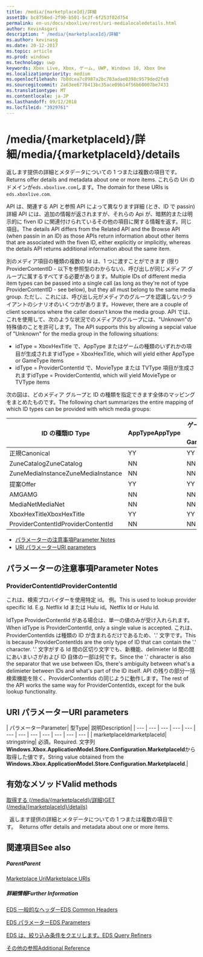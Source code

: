 ```yaml
---
title: /media/{marketplaceId}/詳細
assetID: bc8758ed-2f90-b501-5c3f-6f253f02d754
permalink: en-us/docs/xboxlive/rest/uri-medialocaledetails.html
author: KevinAsgari
description: " /media/{marketplaceId}/詳細"
ms.author: kevinasg
ms.date: 20-12-2017
ms.topic: article
ms.prod: windows
ms.technology: uwp
keywords: Xbox Live, Xbox, ゲーム, UWP, Windows 10, Xbox One
ms.localizationpriority: medium
ms.openlocfilehash: 7b8dcea7c0987a2bc783adae0398c9579ded2fe8
ms.sourcegitcommit: 2a63ee6770413bc35ace09b14f56b60007be7433
ms.translationtype: MT
ms.contentlocale: ja-JP
ms.lasthandoff: 09/12/2018
ms.locfileid: "3929761"
---
```

# <a name="mediamarketplaceiddetails"></a><span data-ttu-id="251b7-104">/media/{marketplaceId}/詳細</span><span class="sxs-lookup"><span data-stu-id="251b7-104">/media/{marketplaceId}/details</span></span>
<span data-ttu-id="251b7-105">返します提供の詳細とメタデータについての 1 つまたは複数の項目です。</span><span class="sxs-lookup"><span data-stu-id="251b7-105">Returns offer details and metadata about one or more items.</span></span> <span data-ttu-id="251b7-106">これらの Uri のドメインが`eds.xboxlive.com`します。</span><span class="sxs-lookup"><span data-stu-id="251b7-106">The domain for these URIs is `eds.xboxlive.com`.</span></span>
 
<span data-ttu-id="251b7-107">API は、関連する API と参照 API によって異なります詳細 (とき、ID で passin) 詳細 API には、追加の情報が返されますが、それらの Api が、暗黙的または明示的に fiven ID に関連付けられているその他の項目に関する情報を返す。同じ項目。</span><span class="sxs-lookup"><span data-stu-id="251b7-107">The details API differs from the Related API and the Browse API (when passin in an ID) as those APIs return information about other items that are associated with the fiven ID, either explicitly or implicitly, whereas the details API returns additional information about the same item.</span></span>
 
<span data-ttu-id="251b7-108">別のメディア項目の種類の複数の Id は、1 つに渡すことができます (限り ProviderContentID - 以下を参照型のわからない)、呼び出しが同じメディア グループに属するすべてする必要があります。</span><span class="sxs-lookup"><span data-stu-id="251b7-108">Multiple IDs of different media item types can be passed into a single call (as long as they're not of type ProviderContentID - see below), but they all must belong to the same media group.</span></span> <span data-ttu-id="251b7-109">ただし、これには、呼び出し元がメディアのグループを認識しないクライアントのシナリオのいくつかがあります。</span><span class="sxs-lookup"><span data-stu-id="251b7-109">However, there are a couple of client scenarios where the caller doesn't know the media group.</span></span> <span data-ttu-id="251b7-110">API では、これを使用して、次のような状況でのメディアのグループには、"Unknown"の特殊値のことを許可します。</span><span class="sxs-lookup"><span data-stu-id="251b7-110">The API supports this by allowing a sepcial value of "Unknown" for the media group in the following situations:</span></span>
 
   * <span data-ttu-id="251b7-111">idType = XboxHexTitle で、AppType またはゲームの種類のいずれかの項目が生成されます</span><span class="sxs-lookup"><span data-stu-id="251b7-111">idType = XboxHexTitle, which will yield either AppType or GameType items</span></span>
   * <span data-ttu-id="251b7-112">idType = ProviderContentId で、MovieType または TVType 項目が生成されます</span><span class="sxs-lookup"><span data-stu-id="251b7-112">idType = ProviderContentId, which will yield MovieType or TVType items</span></span>
  
<span data-ttu-id="251b7-113">次の図は、どのメディア グループと ID の種類を指定できます全体のマッピングをまとめたものです。</span><span class="sxs-lookup"><span data-stu-id="251b7-113">The following chart summarizes the entire mapping of which ID types can be provided with which media groups:</span></span>
 
| <span data-ttu-id="251b7-114">ID の種類</span><span class="sxs-lookup"><span data-stu-id="251b7-114">ID Type</span></span>| <span data-ttu-id="251b7-115">AppType</span><span class="sxs-lookup"><span data-stu-id="251b7-115">AppType</span></span>| <span data-ttu-id="251b7-116">ゲームの種類</span><span class="sxs-lookup"><span data-stu-id="251b7-116">GameType</span></span>| <span data-ttu-id="251b7-117">MovieType</span><span class="sxs-lookup"><span data-stu-id="251b7-117">MovieType</span></span>| <span data-ttu-id="251b7-118">MusicArtistType</span><span class="sxs-lookup"><span data-stu-id="251b7-118">MusicArtistType</span></span>| <span data-ttu-id="251b7-119">MusicType</span><span class="sxs-lookup"><span data-stu-id="251b7-119">MusicType</span></span>| <span data-ttu-id="251b7-120">TVType</span><span class="sxs-lookup"><span data-stu-id="251b7-120">TVType</span></span>| <span data-ttu-id="251b7-121">WebVideoType</span><span class="sxs-lookup"><span data-stu-id="251b7-121">WebVideoType</span></span>| <span data-ttu-id="251b7-122">Unknown</span><span class="sxs-lookup"><span data-stu-id="251b7-122">Unknown</span></span>| 
| --- | --- | --- | --- | --- | --- | --- | --- | --- | 
| <span data-ttu-id="251b7-123">正規</span><span class="sxs-lookup"><span data-stu-id="251b7-123">Canonical</span></span>| <span data-ttu-id="251b7-124">Y</span><span class="sxs-lookup"><span data-stu-id="251b7-124">Y</span></span>| <span data-ttu-id="251b7-125">Y</span><span class="sxs-lookup"><span data-stu-id="251b7-125">Y</span></span>| <span data-ttu-id="251b7-126">Y</span><span class="sxs-lookup"><span data-stu-id="251b7-126">Y</span></span>| <span data-ttu-id="251b7-127">Y</span><span class="sxs-lookup"><span data-stu-id="251b7-127">Y</span></span>| <span data-ttu-id="251b7-128">Y</span><span class="sxs-lookup"><span data-stu-id="251b7-128">Y</span></span>| <span data-ttu-id="251b7-129">Y</span><span class="sxs-lookup"><span data-stu-id="251b7-129">Y</span></span>| <span data-ttu-id="251b7-130">Y</span><span class="sxs-lookup"><span data-stu-id="251b7-130">Y</span></span>| <span data-ttu-id="251b7-131">N</span><span class="sxs-lookup"><span data-stu-id="251b7-131">N</span></span>| 
| <span data-ttu-id="251b7-132">ZuneCatalog</span><span class="sxs-lookup"><span data-stu-id="251b7-132">ZuneCatalog</span></span>| <span data-ttu-id="251b7-133">N</span><span class="sxs-lookup"><span data-stu-id="251b7-133">N</span></span>| <span data-ttu-id="251b7-134">N</span><span class="sxs-lookup"><span data-stu-id="251b7-134">N</span></span>| <span data-ttu-id="251b7-135">Y</span><span class="sxs-lookup"><span data-stu-id="251b7-135">Y</span></span>| <span data-ttu-id="251b7-136">Y</span><span class="sxs-lookup"><span data-stu-id="251b7-136">Y</span></span>| <span data-ttu-id="251b7-137">Y</span><span class="sxs-lookup"><span data-stu-id="251b7-137">Y</span></span>| <span data-ttu-id="251b7-138">Y</span><span class="sxs-lookup"><span data-stu-id="251b7-138">Y</span></span>| <span data-ttu-id="251b7-139">N</span><span class="sxs-lookup"><span data-stu-id="251b7-139">N</span></span>| <span data-ttu-id="251b7-140">N</span><span class="sxs-lookup"><span data-stu-id="251b7-140">N</span></span>| 
| <span data-ttu-id="251b7-141">ZuneMediaInstance</span><span class="sxs-lookup"><span data-stu-id="251b7-141">ZuneMediaInstance</span></span>| <span data-ttu-id="251b7-142">N</span><span class="sxs-lookup"><span data-stu-id="251b7-142">N</span></span>| <span data-ttu-id="251b7-143">N</span><span class="sxs-lookup"><span data-stu-id="251b7-143">N</span></span>| <span data-ttu-id="251b7-144">Y</span><span class="sxs-lookup"><span data-stu-id="251b7-144">Y</span></span>| <span data-ttu-id="251b7-145">N</span><span class="sxs-lookup"><span data-stu-id="251b7-145">N</span></span>| <span data-ttu-id="251b7-146">Y</span><span class="sxs-lookup"><span data-stu-id="251b7-146">Y</span></span>| <span data-ttu-id="251b7-147">Y</span><span class="sxs-lookup"><span data-stu-id="251b7-147">Y</span></span>| <span data-ttu-id="251b7-148">N</span><span class="sxs-lookup"><span data-stu-id="251b7-148">N</span></span>| <span data-ttu-id="251b7-149">N</span><span class="sxs-lookup"><span data-stu-id="251b7-149">N</span></span>| 
| <span data-ttu-id="251b7-150">提案</span><span class="sxs-lookup"><span data-stu-id="251b7-150">Offer</span></span>| <span data-ttu-id="251b7-151">Y</span><span class="sxs-lookup"><span data-stu-id="251b7-151">Y</span></span>| <span data-ttu-id="251b7-152">Y</span><span class="sxs-lookup"><span data-stu-id="251b7-152">Y</span></span>| <span data-ttu-id="251b7-153">Y</span><span class="sxs-lookup"><span data-stu-id="251b7-153">Y</span></span>| <span data-ttu-id="251b7-154">N</span><span class="sxs-lookup"><span data-stu-id="251b7-154">N</span></span>| <span data-ttu-id="251b7-155">Y</span><span class="sxs-lookup"><span data-stu-id="251b7-155">Y</span></span>| <span data-ttu-id="251b7-156">Y</span><span class="sxs-lookup"><span data-stu-id="251b7-156">Y</span></span>| <span data-ttu-id="251b7-157">N</span><span class="sxs-lookup"><span data-stu-id="251b7-157">N</span></span>| <span data-ttu-id="251b7-158">N</span><span class="sxs-lookup"><span data-stu-id="251b7-158">N</span></span>| 
| <span data-ttu-id="251b7-159">AMG</span><span class="sxs-lookup"><span data-stu-id="251b7-159">AMG</span></span>| <span data-ttu-id="251b7-160">N</span><span class="sxs-lookup"><span data-stu-id="251b7-160">N</span></span>| <span data-ttu-id="251b7-161">N</span><span class="sxs-lookup"><span data-stu-id="251b7-161">N</span></span>| <span data-ttu-id="251b7-162">N</span><span class="sxs-lookup"><span data-stu-id="251b7-162">N</span></span>| <span data-ttu-id="251b7-163">N</span><span class="sxs-lookup"><span data-stu-id="251b7-163">N</span></span>| <span data-ttu-id="251b7-164">Y</span><span class="sxs-lookup"><span data-stu-id="251b7-164">Y</span></span>| <span data-ttu-id="251b7-165">N</span><span class="sxs-lookup"><span data-stu-id="251b7-165">N</span></span>| <span data-ttu-id="251b7-166">N</span><span class="sxs-lookup"><span data-stu-id="251b7-166">N</span></span>| <span data-ttu-id="251b7-167">N</span><span class="sxs-lookup"><span data-stu-id="251b7-167">N</span></span>| 
| <span data-ttu-id="251b7-168">MediaNet</span><span class="sxs-lookup"><span data-stu-id="251b7-168">MediaNet</span></span>| <span data-ttu-id="251b7-169">N</span><span class="sxs-lookup"><span data-stu-id="251b7-169">N</span></span>| <span data-ttu-id="251b7-170">N</span><span class="sxs-lookup"><span data-stu-id="251b7-170">N</span></span>| <span data-ttu-id="251b7-171">N</span><span class="sxs-lookup"><span data-stu-id="251b7-171">N</span></span>| <span data-ttu-id="251b7-172">N</span><span class="sxs-lookup"><span data-stu-id="251b7-172">N</span></span>| <span data-ttu-id="251b7-173">Y</span><span class="sxs-lookup"><span data-stu-id="251b7-173">Y</span></span>| <span data-ttu-id="251b7-174">N</span><span class="sxs-lookup"><span data-stu-id="251b7-174">N</span></span>| <span data-ttu-id="251b7-175">N</span><span class="sxs-lookup"><span data-stu-id="251b7-175">N</span></span>| <span data-ttu-id="251b7-176">N</span><span class="sxs-lookup"><span data-stu-id="251b7-176">N</span></span>| 
| <span data-ttu-id="251b7-177">XboxHexTitle</span><span class="sxs-lookup"><span data-stu-id="251b7-177">XboxHexTitle</span></span>| <span data-ttu-id="251b7-178">Y</span><span class="sxs-lookup"><span data-stu-id="251b7-178">Y</span></span>| <span data-ttu-id="251b7-179">Y</span><span class="sxs-lookup"><span data-stu-id="251b7-179">Y</span></span>| <span data-ttu-id="251b7-180">N</span><span class="sxs-lookup"><span data-stu-id="251b7-180">N</span></span>| <span data-ttu-id="251b7-181">N</span><span class="sxs-lookup"><span data-stu-id="251b7-181">N</span></span>| <span data-ttu-id="251b7-182">N</span><span class="sxs-lookup"><span data-stu-id="251b7-182">N</span></span>| <span data-ttu-id="251b7-183">N</span><span class="sxs-lookup"><span data-stu-id="251b7-183">N</span></span>| <span data-ttu-id="251b7-184">N</span><span class="sxs-lookup"><span data-stu-id="251b7-184">N</span></span>| <span data-ttu-id="251b7-185">Y</span><span class="sxs-lookup"><span data-stu-id="251b7-185">Y</span></span>| 
| <span data-ttu-id="251b7-186">ProviderContentId</span><span class="sxs-lookup"><span data-stu-id="251b7-186">ProviderContentId</span></span>| <span data-ttu-id="251b7-187">N</span><span class="sxs-lookup"><span data-stu-id="251b7-187">N</span></span>| <span data-ttu-id="251b7-188">N</span><span class="sxs-lookup"><span data-stu-id="251b7-188">N</span></span>| <span data-ttu-id="251b7-189">Y</span><span class="sxs-lookup"><span data-stu-id="251b7-189">Y</span></span>| <span data-ttu-id="251b7-190">N</span><span class="sxs-lookup"><span data-stu-id="251b7-190">N</span></span>| <span data-ttu-id="251b7-191">N</span><span class="sxs-lookup"><span data-stu-id="251b7-191">N</span></span>| <span data-ttu-id="251b7-192">Y</span><span class="sxs-lookup"><span data-stu-id="251b7-192">Y</span></span>| <span data-ttu-id="251b7-193">N</span><span class="sxs-lookup"><span data-stu-id="251b7-193">N</span></span>| <span data-ttu-id="251b7-194">Y</span><span class="sxs-lookup"><span data-stu-id="251b7-194">Y</span></span>| 
 
  * [<span data-ttu-id="251b7-195">パラメーターの注意事項</span><span class="sxs-lookup"><span data-stu-id="251b7-195">Parameter Notes</span></span>](#ID4EEH)
  * [<span data-ttu-id="251b7-196">URI パラメーター</span><span class="sxs-lookup"><span data-stu-id="251b7-196">URI parameters</span></span>](#ID4EUH)
 
<a id="ID4EEH"></a>

 
## <a name="parameter-notes"></a><span data-ttu-id="251b7-197">パラメーターの注意事項</span><span class="sxs-lookup"><span data-stu-id="251b7-197">Parameter Notes</span></span>
 
<a id="ID4EIH"></a>

 
### <a name="providercontentid"></a><span data-ttu-id="251b7-198">ProviderContentId</span><span class="sxs-lookup"><span data-stu-id="251b7-198">ProviderContentId</span></span>
 
<span data-ttu-id="251b7-199">これは、検索プロバイダーを使用特定 id。 例。</span><span class="sxs-lookup"><span data-stu-id="251b7-199">This is used to lookup provider specific Id. E.g.</span></span> <span data-ttu-id="251b7-200">Netflix Id または Hulu id。</span><span class="sxs-lookup"><span data-stu-id="251b7-200">Netflix Id or Hulu Id.</span></span>
 
<span data-ttu-id="251b7-201">IdType ProviderContentId がある場合は、単一の値のみが受け入れられます。</span><span class="sxs-lookup"><span data-stu-id="251b7-201">When idType is ProviderContentId, only a single value is accepted.</span></span> <span data-ttu-id="251b7-202">これは、ProviderContentIds は種類の ID が含まれるだけであるため、'.' 文字です。</span><span class="sxs-lookup"><span data-stu-id="251b7-202">This is because ProviderContentIds are the only type of ID that can contain the '.' character.</span></span> <span data-ttu-id="251b7-203">'.' 文字がする Id 間の区切り文字でも、新機能、delimieter Id 間の間にあいまいさがおよび ID 自体の一部は何です。</span><span class="sxs-lookup"><span data-stu-id="251b7-203">Since the '.' character is also the separator that we use between IDs, there's ambiguity between what's a delimieter between IDs and what's part of the ID itself.</span></span> <span data-ttu-id="251b7-204">API の残りの部分一括検索機能を除く、ProviderContentIds の同じように動作します。</span><span class="sxs-lookup"><span data-stu-id="251b7-204">The rest of the API works the same way for ProviderContentIds, except for the bulk lookup functionality.</span></span>
   
<a id="ID4EUH"></a>

 
## <a name="uri-parameters"></a><span data-ttu-id="251b7-205">URI パラメーター</span><span class="sxs-lookup"><span data-stu-id="251b7-205">URI parameters</span></span>
 
| <span data-ttu-id="251b7-206">パラメーター</span><span class="sxs-lookup"><span data-stu-id="251b7-206">Parameter</span></span>| <span data-ttu-id="251b7-207">型</span><span class="sxs-lookup"><span data-stu-id="251b7-207">Type</span></span>| <span data-ttu-id="251b7-208">説明</span><span class="sxs-lookup"><span data-stu-id="251b7-208">Description</span></span>| 
| --- | --- | --- | --- | --- | --- | --- | --- | --- | --- | --- | --- | 
| <span data-ttu-id="251b7-209">marketplaceId</span><span class="sxs-lookup"><span data-stu-id="251b7-209">marketplaceId</span></span>| <span data-ttu-id="251b7-210">string</span><span class="sxs-lookup"><span data-stu-id="251b7-210">string</span></span>| <span data-ttu-id="251b7-211">必須。</span><span class="sxs-lookup"><span data-stu-id="251b7-211">Required.</span></span> <span data-ttu-id="251b7-212">文字列<b>Windows.Xbox.ApplicationModel.Store.Configuration.MarketplaceId</b>から取得した値です。</span><span class="sxs-lookup"><span data-stu-id="251b7-212">String value obtained from the <b>Windows.Xbox.ApplicationModel.Store.Configuration.MarketplaceId</b>.</span></span>| 
  
<a id="ID4EWAAC"></a>

 
## <a name="valid-methods"></a><span data-ttu-id="251b7-213">有効なメソッド</span><span class="sxs-lookup"><span data-stu-id="251b7-213">Valid methods</span></span>

[<span data-ttu-id="251b7-214">取得する (/media/{marketplaceId}/詳細)</span><span class="sxs-lookup"><span data-stu-id="251b7-214">GET (/media/{marketplaceId}/details)</span></span>](uri-medialocaledetailsget.md)

<span data-ttu-id="251b7-215">&nbsp;&nbsp;返します提供の詳細とメタデータについての 1 つまたは複数の項目です。</span><span class="sxs-lookup"><span data-stu-id="251b7-215">&nbsp;&nbsp;Returns offer details and metadata about one or more items.</span></span> 
 
<a id="ID4EABAC"></a>

 
## <a name="see-also"></a><span data-ttu-id="251b7-216">関連項目</span><span class="sxs-lookup"><span data-stu-id="251b7-216">See also</span></span>
 
<a id="ID4ECBAC"></a>

 
##### <a name="parent"></a><span data-ttu-id="251b7-217">Parent</span><span class="sxs-lookup"><span data-stu-id="251b7-217">Parent</span></span> 

[<span data-ttu-id="251b7-218">Marketplace Uri</span><span class="sxs-lookup"><span data-stu-id="251b7-218">Marketplace URIs</span></span>](atoc-reference-marketplace.md)

  
<a id="ID4EMBAC"></a>

 
##### <a name="further-information"></a><span data-ttu-id="251b7-219">詳細情報</span><span class="sxs-lookup"><span data-stu-id="251b7-219">Further Information</span></span> 

[<span data-ttu-id="251b7-220">EDS 一般的なヘッダー</span><span class="sxs-lookup"><span data-stu-id="251b7-220">EDS Common Headers</span></span>](../../additional/edscommonheaders.md)

 [<span data-ttu-id="251b7-221">EDS パラメーター</span><span class="sxs-lookup"><span data-stu-id="251b7-221">EDS Parameters</span></span>](../../additional/edsparameters.md)

 [<span data-ttu-id="251b7-222">EDS は、絞り込み条件をクエリします。</span><span class="sxs-lookup"><span data-stu-id="251b7-222">EDS Query Refiners</span></span>](../../additional/edsqueryrefiners.md)

 [<span data-ttu-id="251b7-223">その他の参照</span><span class="sxs-lookup"><span data-stu-id="251b7-223">Additional Reference</span></span>](../../additional/atoc-xboxlivews-reference-additional.md)

   